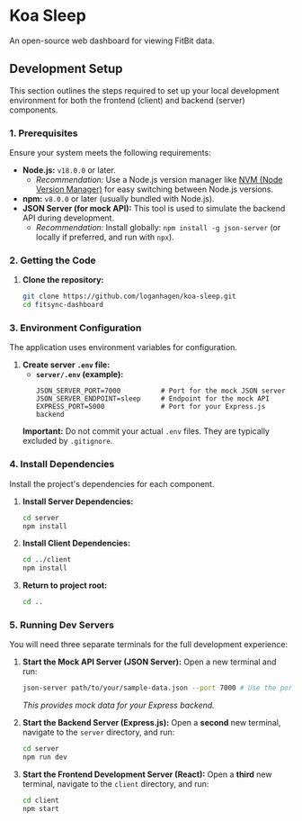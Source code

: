 # Koa Sleep

An open-source web dashboard for viewing FitBit data.

## Development Setup

This section outlines the steps required to set up your local development environment for both the frontend (client) and backend (server) components.

### 1. Prerequisites

Ensure your system meets the following requirements:

* **Node.js:** `v18.0.0` or later.
    * _Recommendation:_ Use a Node.js version manager like [NVM (Node Version Manager)](https://github.com/nvm-sh/nvm) for easy switching between Node.js versions.
* **npm:** `v8.0.0` or later (usually bundled with Node.js).
* **JSON Server (for mock API):** This tool is used to simulate the backend API during development.
    * _Recommendation:_ Install globally: `npm install -g json-server` (or locally if preferred, and run with `npx`).

### 2. Getting the Code

1.  **Clone the repository:**
    ```bash
    git clone https://github.com/loganhagen/koa-sleep.git
    cd fitsync-dashboard
    ```

### 3. Environment Configuration

The application uses environment variables for configuration.

1.  **Create server `.env` file:**
    * **`server/.env` (example):**
        ```
        JSON_SERVER_PORT=7000          # Port for the mock JSON server
        JSON_SERVER_ENDPOINT=sleep     # Endpoint for the mock API
        EXPRESS_PORT=5000              # Port for your Express.js backend
        ```
    **Important:** Do not commit your actual `.env` files. They are typically excluded by `.gitignore`.

### 4. Install Dependencies

Install the project's dependencies for each component.

1.  **Install Server Dependencies:**
    ```bash
    cd server
    npm install
    ```
2.  **Install Client Dependencies:**
    ```bash
    cd ../client
    npm install
    ```
3.  **Return to project root:**
    ```bash
    cd ..
    ```

### 5. Running Dev Servers

You will need three separate terminals for the full development experience:

1.  **Start the Mock API Server (JSON Server):**
    Open a new terminal and run:
    ```bash
    json-server path/to/your/sample-data.json --port 7000 # Use the port from JSON_SERVER_PORT in .env
    ```
    _This provides mock data for your Express backend._

2.  **Start the Backend Server (Express.js):**
    Open a **second** new terminal, navigate to the `server` directory, and run:
    ```bash
    cd server
    npm run dev
    ```

3.  **Start the Frontend Development Server (React):**
    Open a **third** new terminal, navigate to the `client` directory, and run:
    ```bash
    cd client
    npm start
    ```
